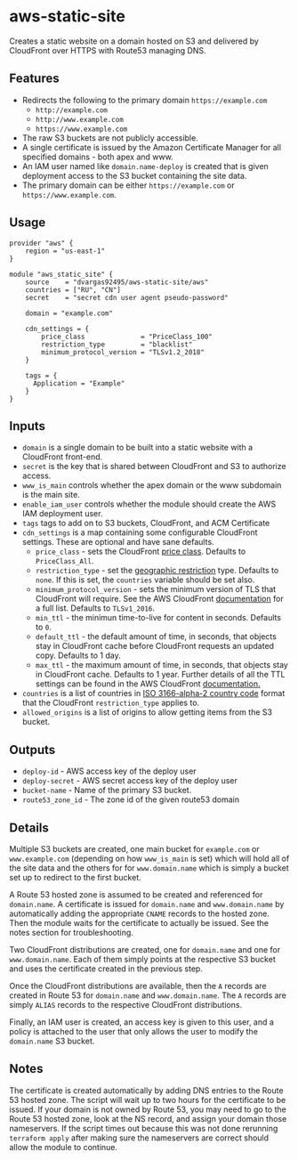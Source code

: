 # aws-static-site

Creates a static website on a domain hosted on S3 and delivered by CloudFront over HTTPS with Route53 managing DNS.

## Features

- Redirects the following to the primary domain `https://example.com`
  - `http://example.com`
  - `http://www.example.com`
  - `https://www.example.com`
- The raw S3 buckets are not publicly accessible.
- A single certificate is issued by the Amazon Certificate Manager for all specified domains - both apex and www.
- An IAM user named like `domain.name-deploy` is created that is given deployment access to the S3 bucket containing the site data.
- The primary domain can be either `https://example.com` or `https://www.example.com`.

## Usage

```hcl
provider "aws" {
    region = "us-east-1"
}

module "aws_static_site" {
    source    = "dvargas92495/aws-static-site/aws"
    countries = ["RU", "CN"]
    secret    = "secret cdn user agent pseudo-password"

    domain = "example.com"

    cdn_settings = {
        price_class              = "PriceClass_100"
        restriction_type         = "blacklist"
        minimum_protocol_version = "TLSv1.2_2018"
    }

    tags = {
      Application = "Example"
    }
}
```

## Inputs

- `domain` is a single domain to be built into a static website with a CloudFront front-end.
- `secret` is the key that is shared between CloudFront and S3 to authorize access.
- `www_is_main` controls whether the apex domain or the www subdomain is the main site.
- `enable_iam_user` controls whether the module should create the AWS IAM deployment user.
- `tags` tags to add on to S3 buckets, CloudFront, and ACM Certificate
- `cdn_settings` is a map containing some configurable CloudFront settings. These are optional and have sane defaults.
  - `price_class` - sets the CloudFront [price class](https://docs.aws.amazon.com/AmazonCloudFront/latest/DeveloperGuide/PriceClass.html). Defaults to `PriceClass_All`.
  - `restriction_type` - set the [geographic restriction](https://docs.aws.amazon.com/AmazonCloudFront/latest/DeveloperGuide/georestrictions.html) type. Defaults to `none`. If this is set, the `countries` variable should be set also.
  - `minimum_protocol_version` - sets the minimum version of TLS that CloudFront will require. See the AWS CloudFront [documentation](https://docs.aws.amazon.com/AmazonCloudFront/latest/DeveloperGuide/secure-connections-supported-viewer-protocols-ciphers.html#secure-connections-supported-ciphers) for a full list. Defaults to `TLSv1_2016`.
  - `min_ttl` - the minimun time-to-live for content in seconds. Defaults to `0`.
  - `default_ttl` - the default amount of time, in seconds, that objects stay in CloudFront cache before CloudFront requests an updated copy. Defaults to 1 day.
  - `max_ttl` - the maximum amount of time, in seconds, that objects stay in CloudFront cache. Defaults to 1 year. Further details of all the TTL settings can be found in the AWS CloudFront [documentation.](https://docs.aws.amazon.com/AmazonCloudFront/latest/DeveloperGuide/Expiration.html)
- `countries` is a list of countries in [ISO 3166-alpha-2 country code](https://en.wikipedia.org/wiki/ISO_3166-1_alpha-2#Officially_assigned_code_elements) format that the CloudFront `restriction_type` applies to.
- `allowed_origins` is a list of origins to allow getting items from the S3 bucket.

## Outputs

- `deploy-id` - AWS access key of the deploy user
- `deploy-secret` - AWS secret access key of the deploy user
- `bucket-name` - Name of the primary S3 bucket.
- `route53_zone_id` - The zone id of the given route53 domain

## Details

Multiple S3 buckets are created, one main bucket for `example.com` or `www.example.com` (depending on how `www_is_main` is set) which will hold all of the site data and the others for for `www.domain.name` which is simply a bucket set up to redirect to the first bucket.

A Route 53 hosted zone is assumed to be created and referenced for `domain.name`. A certificate is issued for `domain.name` and `www.domain.name` by automatically adding the appropriate `CNAME` records to the hosted zone. Then the module waits for the certificate to actually be issued. See the notes section for troubleshooting.

Two CloudFront distributions are created, one for `domain.name` and one for `www.domain.name`. Each of them simply points at the respective S3 bucket and uses the certificate created in the previous step.

Once the CloudFront distributions are available, then the `A` records are created in Route 53 for `domain.name` and `www.domain.name`. The `A` records are simply `ALIAS` records to the respective CloudFront distributions.

Finally, an IAM user is created, an access key is given to this user, and a policy is attached to the user that only allows the user to modify the `domain.name` S3 bucket.

## Notes

The certificate is created automatically by adding DNS entries to the Route 53 hosted zone. The script will wait up to two hours for the certificate to be issued. If your domain is not owned by Route 53, you may need to go to the Route 53 hosted zone, look at the NS record, and assign your domain those nameservers. If the script times out because this was not done rerunning `terraform apply` after making sure the nameservers are correct should allow the module to continue.
